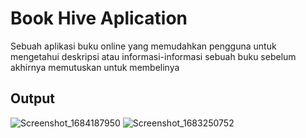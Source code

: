 # Book Hive Aplication

Sebuah aplikasi buku online yang memudahkan pengguna untuk mengetahui deskripsi atau informasi-informasi sebuah buku sebelum akhirnya memutuskan untuk membelinya

## Output

![Screenshot_1684187950](https://github.com/nauswyn/Project-App-Bookhive/assets/75051417/08478840-61be-4e72-b0cd-95fe7803645a)
![Screenshot_1683250752](https://github.com/nauswyn/Project-App-Bookhive/assets/75051417/cc4c67d6-d778-486d-900a-0b1482bbae99)

